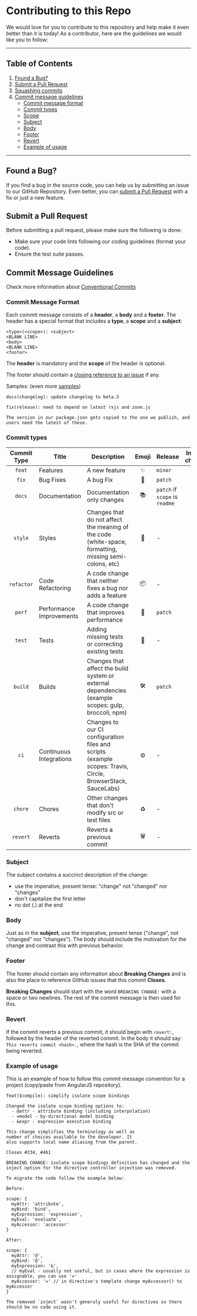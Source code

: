 # Contributing to this Repo

We would love for you to contribute to this repository and help make it even better than it is today! As a contributor, here are the guidelines we would like you to follow:

<hr>

## Table of Contents

1. [Found a Bug?](#found-a-bug)
2. [Submit a Pull Request](#submit-a-pull-request)
3. [Squashing commits](#squashing-commits)
4. [Commit message guidelines](#commit-message-guidelines)
   - [Commit message format](#commit-message-format)
   - [Commit types](#commit-types)
   - [Scope](#scope)
   - [Subject](#subject)
   - [Body](#body)
   - [Footer](#footer)
   - [Revert](#revert)
   - [Example of usage](#example-of-usage)

<hr>

## Found a Bug?

If you find a bug in the source code, you can help us by submitting an issue to our GitHub Repository. Even better, you can [submit a Pull Request](#submit-a-pull-request) with a fix or just a new feature.

## Submit a Pull Request

Before submitting a pull request, please make sure the following is done:

- Make sure your code lints following our coding guidelines (format your code).
- Ensure the test suite passes.

## Commit Message Guidelines

Check more information about [Conventional Commits](https://conventionalcommits.org)

### Commit Message Format

Each commit message consists of a **header**, a **body** and a **footer**. The header has a special format that includes a **type**, a **scope** and a **subject**:

```
<type>(<scope>): <subject>
<BLANK LINE>
<body>
<BLANK LINE>
<footer>
```

The **header** is mandatory and the **scope** of the header is optional.

The footer should contain a [closing reference to an issue](https://help.github.com/articles/closing-issues-via-commit-messages/) if any.

Samples: (even more [samples](https://github.com/angular/angular/commits/master))

```
docs(changelog): update changelog to beta.5
```

```
fix(release): need to depend on latest rxjs and zone.js

The version in our package.json gets copied to the one we publish, and users need the latest of these.
```

### Commit types

| Commit Type | Title | Description | Emoji | Release | Include in changelog |
| :---: | --- | --- | :---: | --- | :---: |
| `feat` | Features | A new feature | ✨ | `minor` | `true` |
| `fix`  | Bug Fixes | A bug Fix | 🐛 | `patch` | `true` |
| `docs` | Documentation | Documentation only changes | 📚 | `patch` if `scope` is `readme` | `true` |
| `style` | Styles | Changes that do not affect the meaning of the code (white-space, formatting, missing semi-colons, etc) | 💎 | - | `true` |
| `refactor` | Code Refactoring | A code change that neither fixes a bug nor adds a feature | 📦 | - | `true` |
| `perf` | Performance Improvements | A code change that improves performance | 🚀 | `patch` | `true` |
| `test` | Tests | Adding missing tests or correcting existing tests | 🚨 | - | `true` |
| `build` | Builds | Changes that affect the build system or external dependencies (example scopes: gulp, broccoli, npm) | 🛠 | `patch` | `true` |
| `ci` | Continuous Integrations | Changes to our CI configuration files and scripts (example scopes: Travis, Circle, BrowserStack, SauceLabs) | ⚙️ | - | `true` |
| `chore` | Chores | Other changes that don't modify src or test files | ♻️ | - | `true` |
| `revert` | Reverts | Reverts a previous commit | 🗑 | - | `true` |


### Subject

The subject contains a succinct description of the change:

- use the imperative, present tense: "change" not "changed" nor "changes"
- don't capitalize the first letter
- no dot (.) at the end

### Body

Just as in the **subject**, use the imperative, present tense ("change", not "changed" nor "changes").
The body should include the motivation for the change and contrast this with previous behavior.

### Footer

The footer should contain any information about **Breaking Changes** and is also the place to reference GitHub issues that this commit **Closes**.

**Breaking Changes** should start with the word `BREAKING CHANGE:` with a space or two newlines. The rest of the commit message is then used for this.

### Revert

If the commit reverts a previous commit, it should begin with `revert:`, followed by the header of the reverted commit. In the body it should say: `This reverts commit <hash>.`, where the hash is the SHA of the commit being reverted.

### Example of usage

This is an example of how to follow this commit message convention for a project (copy/paste from AngularJS repository).

```
feat($compile): simplify isolate scope bindings

Changed the isolate scope binding options to:
  - @attr - attribute binding (including interpolation)
  - =model - by-directional model binding
  - &expr - expression execution binding

This change simplifies the terminology as well as
number of choices available to the developer. It
also supports local name aliasing from the parent.

Closes #234, #461

BREAKING CHANGE: isolate scope bindings definition has changed and the inject option for the directive controller injection was removed.

To migrate the code follow the example below:

Before:

scope: {
  myAttr: 'attribute',
  myBind: 'bind',
  myExpression: 'expression',
  myEval: 'evaluate',
  myAccessor: 'accessor'
}

After:

scope: {
  myAttr: '@',
  myBind: '@',
  myExpression: '&',
  // myEval - usually not useful, but in cases where the expression is assignable, you can use '='
  myAccessor: '=' // in directive's template change myAccessor() to myAccessor
}

The removed `inject` wasn't generaly useful for directives so there should be no code using it.
```